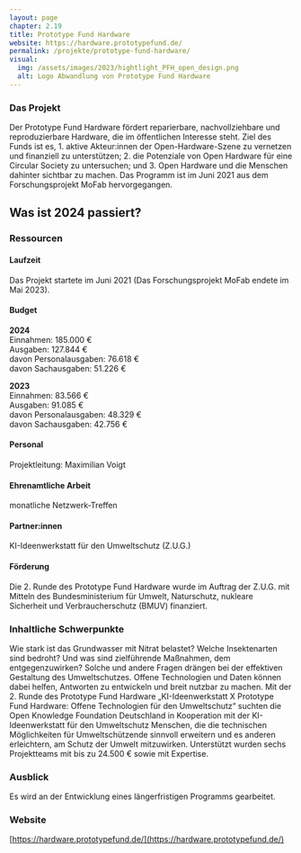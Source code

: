 ```yaml
---
layout: page
chapter: 2.19
title: Prototype Fund Hardware
website: https://hardware.prototypefund.de/
permalink: /projekte/prototype-fund-hardware/
visual:
  img: /assets/images/2023/hightlight_PFH_open_design.png
  alt: Logo Abwandlung von Prototype Fund Hardware
---
```


### Das Projekt
Der Prototype Fund Hardware fördert reparierbare, nachvollziehbare und reproduzierbare Hardware, die im öffentlichen Interesse steht. Ziel des Funds ist es, 1. aktive Akteur:innen der Open-Hardware-Szene zu vernetzen und finanziell zu unterstützen; 2. die Potenziale von Open Hardware für eine Circular Society zu untersuchen; und 3. Open Hardware und die Menschen dahinter sichtbar zu machen. Das Programm ist im Juni 2021 aus dem Forschungsprojekt MoFab hervorgegangen.

## Was ist 2024 passiert? 

### Ressourcen

#### Laufzeit
Das Projekt startete im Juni 2021 (Das Forschungsprojekt MoFab endete im Mai 2023).

#### Budget

**2024**<br>
Einnahmen: 185.000 €<br>
Ausgaben: 127.844 €<br>
davon Personalausgaben: 76.618 € <br>
davon Sachausgaben: 51.226 €

**2023**<br>
Einnahmen: 83.566 €<br>
Ausgaben: 91.085 €<br>
davon Personalausgaben: 48.329 € <br>
davon Sachausgaben: 42.756 €

#### Personal
Projektleitung: Maximilian Voigt

#### Ehrenamtliche Arbeit
monatliche Netzwerk-Treffen

#### Partner:innen
KI-Ideenwerkstatt für den Umweltschutz (Z.U.G.)

#### Förderung
Die 2. Runde des Prototype Fund Hardware wurde im Auftrag der Z.U.G. mit Mitteln des Bundesministerium für Umwelt, Naturschutz, nukleare Sicherheit und Verbraucherschutz (BMUV) finanziert.

### Inhaltliche Schwerpunkte

Wie stark ist das Grundwasser mit Nitrat belastet? Welche Insektenarten sind bedroht? Und was sind zielführende Maßnahmen, dem entgegenzuwirken? Solche und andere Fragen drängen bei der effektiven Gestaltung des Umweltschutzes. Offene Technologien und Daten können dabei helfen, Antworten zu entwickeln und breit nutzbar zu machen. Mit der 2. Runde des Prototype Fund Hardware „KI-Ideenwerkstatt X Prototype Fund Hardware: Offene Technologien für den Umweltschutz“ suchten die Open Knowledge Foundation Deutschland in Kooperation mit der KI-Ideenwerkstatt für den Umweltschutz Menschen, die die technischen Möglichkeiten für Umweltschützende sinnvoll erweitern und es anderen erleichtern, am Schutz der Umwelt mitzuwirken. Unterstützt wurden sechs Projektteams mit bis zu 24.500 € sowie mit Expertise.

### Ausblick

Es wird an der Entwicklung eines längerfristigen Programms gearbeitet.

### Website

[https://hardware.prototypefund.de/](https://hardware.prototypefund.de/)
